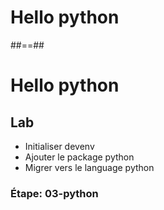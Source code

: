 <!-- .slide: class="transition-bg-sfeir-1" -->

# Hello python

##==##

<!-- .slide: class="exercice" -->

# Hello python

## Lab

- Initialiser devenv
- Ajouter le package python
- Migrer vers le language python

### Étape: 03-python
